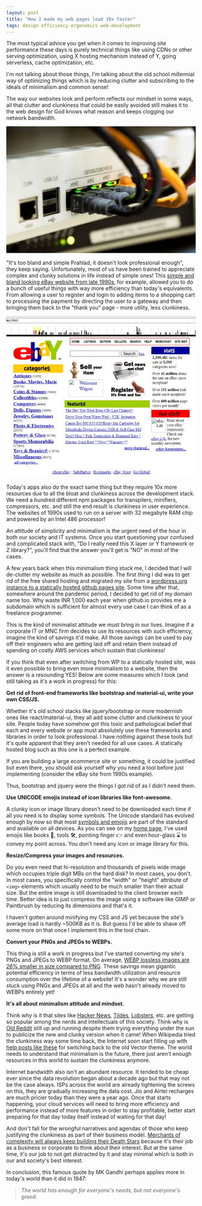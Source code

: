 ```yaml
---
layout: post
title: "How I made my web pages load 10x faster"
tags: design efficiency ergonomics web-development
---
```


The most typical advice you get when it comes to improving site performance these days is purely technical things like using CDNs or other serving optimization, using X hosting mechanism instead of Y, going serverless, cache optimization, etc.

I'm not talking about those things, I'm talking about the old school millennial way of optimizing things which is by reducing clutter and subscribing to the ideals of minimalism and common sense!

The way our websites look and perform reflects our mindset in some ways, all that clutter and clunkiness that could be easily avoided still makes it to the web design for God knows what reason and keeps clogging our network bandwidth.

![lan-switch](/uploads/lan-switch.webp)

"It's too bland and simple Prahlad, it doesn't look professional enough", they keep saying. Unfortunately, most of us have been trained to appreciate complex and clunky solutions in life instead of simple ones! This [simple and bland looking eBay website from late 1990s](https://web.archive.org/web/19990117033159/http://pages.ebay.com/aw/index.html), for example, allowed you to do a bunch of useful things with way more efficiency than today's equivalents. From allowing a user to register and login to adding items to a shopping cart to processing the payment by directing the user to a gateway and then bringing them back to the "thank you" page - more utility, less clunkiness.

![web page from 1990s](/uploads/ebay_1999.webp)

Today's apps also do the exact same thing but they require 10x more resources due to all the bloat and clunkiness across the development stack. We need a hundred different npm packages for transpilers, minifiers, compressors, etc. and still the end result is clunkiness in user experience. The websites of 1990s used to run on a server with 32 megabyte RAM chip and powered by an Intel 486 processor!

An attitude of simplicity and minimalism is the urgent need of the hour in both our society and IT systems. Once you start questioning your confused and complicated stack with, "Do I really need this X layer or Y framework or Z library?", you'll find that the answer you'll get is "NO" in most of the cases.

A few years back when this minimalism thing stuck me, I decided that I will de-clutter my website as much as possible. The first thing I did was to get rid of the free shared hosting and migrated my site from a [wordpress.org instance to a statically hosted github pages site](https://prahladyeri.github.io/blog/2019/05/wordpress-to-pelican-in-24-hours.html). Some time after that, somewhere around the pandemic period, I decided to get rid of my domain name too. Why waste INR 1,000 each year when github.io provides me a subdomain which is sufficient for almost every use case I can think of as a freelance programmer.

This is the kind of minimalist attitude we must bring in our lives. Imagine if a corporate IT or MNC firm decides to use its resources with such efficiency, imagine the kind of savings it'd make. All those savings can be used to pay off their engineers who are getting laid off and retain them instead of spending on costly AWS services which sustain that clunkiness!

If you think that even after switching from WP to a statically hosted site, was it even possible to bring even more minimalism to a website, then the answer is a resounding YES! Below are some measures which I took (and still taking as it's a work in progress) for this:

**Get rid of front-end frameworks like bootstrap and material-ui, write your own CSS/JS.**

Whether it's old school stacks like jquery/bootstrap or more modernish ones like react/material-ui, they all add some clutter and clunkiness to your site. People today have somehow got this toxic and pathological belief that each and every website or app must absolutely use these frameworks and libraries in order to look professional. I have nothing against these tools but it's quite apparent that they aren't needed for all use cases. A statically hosted blog such as this one is a perfect example.

If you are building a large ecommerce site or something, it could be justified but even there, you should ask yourself why you need a tool before just implementing (consider the eBay site from 1990s example).

Thus, bootstrap and jquery were the things I got rid of as I didn't need them.

**Use UNICODE emojis instead of icon libraries like font-awesome.**

A clunky icon or image library doesn't need to be downloaded each time if all you need is to display some symbols. The Unicode standard has evolved enough by now so that most [symbols and emojis](https://emojipedia.org/objects/) are part of the standard and available on all devices. As you can see on my [home page](/), I've used emojis like books 📗, tools 🛠, pointing finger 👉 and even hour-glass ⌛ to convey my point across. You don't need any icon or image library for this.

**Resize/Compress your images and resources.**

Do you even need that hi-resolution and thousands of pixels wide image which occupies triple digit MBs on the hard disk? In most cases, you don't. In most cases, you specifically control the "width" or "height" attribute of `<img>` elements which usually need to be much smaller than their actual size. But the entire image is still downloaded to the client browser each time. Better idea is to just compress the image using a software like GIMP or Paintbrush by reducing its dimensions and that's it.

I haven't gotten around minifying my CSS and JS yet because the site's average load is hardly ~500KB as it is. But guess I'd be able to shave off some more on that once I implement this in the tool chain.

**Convert your PNGs and JPEGs to WEBPs.**

This thing is still a work in progress but I've started converting my site's PNGs and JPEGs to WEBP format. On average, [WEBP lossless images are 26% smaller in size compared to PNG](https://developers.google.com/speed/webp). These savings mean gigantic potential efficiency in terms of less bandwidth utilization and resource consumption over the lifetime of a website! It's a wonder why we are still stuck using PNGs and JPEGs at all and the web hasn't already moved to WEBPs entirely yet!

**It's all about minimalism attitude and mindset.**

Think why is it that sites like [Hacker News](https://news.ycombinator.com/news), [Tildes](https://tildes.net/), [Lobsters](https://lobste.rs/), etc. are getting so popular among the nerds and intellectuals of this society. Think why is [Old Reddit](https://old.reddit.com/) still up and running despite them trying everything under the sun to publicize the new and clunky version when it came! When Wikipedia tried the clunkiness way some time back, the Internet soon start filling up with [help posts like these](https://www.howtogeek.com/866617/how-to-get-the-old-wikipedia-layout-back/) for switching back to the old Vector theme. The world needs to understand that minimalism is the future, there just aren't enough resources in this world to sustain the clunkiness anymore.

Internet bandwidth also isn't an abundant resource. It tended to be cheap ever since the data revolution began about a decade ago but that may not be the case always. ISPs across the world are already tightening the screws on this, they are gradually increasing the data cost. Jio and Airtel recharges are much pricier today than they were a year ago. Once that starts happening, your cloud services will need to bring more efficiency and performance instead of more features in order to stay profitable, better start preparing for that day today itself instead of waiting for that day!

And don't fall for the wrongful narratives and agendas of those who keep justifying the clunkiness as part of their business model. [Merchants of complexity will always keep building their Death Stars](https://world.hey.com/dhh/they-re-rebuilding-the-death-star-of-complexity-4fb5d08d) because it's their job as a business or corporate to think about their interest. But at the same time, it's our job to not get distracted by it and stay minimal which is both in our and society's best interest.

In conclusion, this famous quote by MK Gandhi perhaps applies more in today's world than it did in 1947:

> *The world has enough for everyone's needs, but not everyone's greed.*